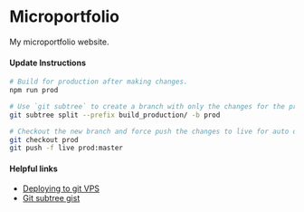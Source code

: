 # Microportfolio

My microportfolio website.

#### Update Instructions
```sh
# Build for production after making changes.
npm run prod

# Use `git subtree` to create a branch with only the changes for the production build
git subtree split --prefix build_production/ -b prod

# Checkout the new branch and force push the changes to live for auto deploy
git checkout prod
git push -f live prod:master
```

#### Helpful links
* [Deploying to git VPS](https://www.digitalocean.com/community/tutorials/how-to-set-up-automatic-deployment-with-git-with-a-vps)
* [Git subtree gist](https://gist.github.com/tduarte/eac064b4778711b116bb827f8c9bef7b)
